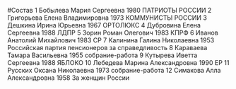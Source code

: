 #Состав
1 Бобылева Мария Сергеевна 1980 ПАТРИОТЫ РОССИИ
2 Григорьева Елена Владимировна 1973 КОММУНИСТЫ РОССИИ
3 Дешкина Ирина Юрьевна 1967 ОРТОЛЮКС
4 Дубровина Елена Сергеевна 1988 ЛДПР
5 Зорин Роман Олегович 1983 КПРФ
6 Иванов Анатолий Михайлович 1983 СР
7 Калинина Галина Николаевна 1953 Российская партия пенсионеров за справедливость
8 Караваева Тамара Васильевна 1955 собрание-работа
9 Кутырева Иветта Сергеевна 1988 ЯБЛОКО
10 Лебедева Марина Александровна 1990 ЕР
11 Русских Оксана Николаевна 1973 собрание-работа
12 Симакова Алла Александровна 1958 За женщин России
